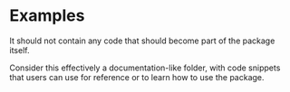 # Examples

It should not contain any code that should become part of the package itself.

Consider this effectively a documentation-like folder, with code snippets that users can use for reference or to learn how to use the package.